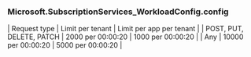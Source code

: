 ### Microsoft.SubscriptionServices_WorkloadConfig.config
| Request type | Limit per tenant | Limit per app per tenant |
| POST, PUT, DELETE, PATCH | 2000 per 00:00:20 | 1000 per 00:00:20 |
| Any | 10000 per 00:00:20 | 5000 per 00:00:20 |
